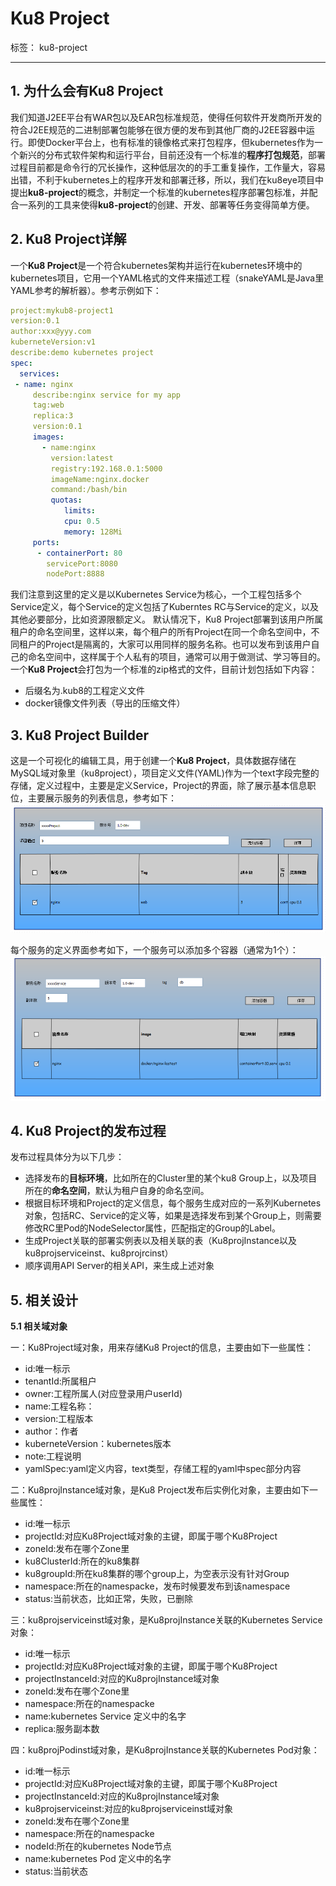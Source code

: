﻿# Ku8 Project

标签： ku8-project

---

## 1. 为什么会有Ku8 Project

我们知道J2EE平台有WAR包以及EAR包标准规范，使得任何软件开发商所开发的符合J2EE规范的二进制部署包能够在很方便的发布到其他厂商的J2EE容器中运行。即使Docker平台上，也有标准的镜像格式来打包程序，但kubernetes作为一个新兴的分布式软件架构和运行平台，目前还没有一个标准的**程序打包规范**，部署过程目前都是命令行的冗长操作，这种低层次的的手工重复操作，工作量大，容易出错，不利于kubernetes上的程序开发和部署迁移，所以，我们在ku8eye项目中提出**ku8-project**的概念，并制定一个标准的kubernetes程序部署包标准，并配合一系列的工具来使得**ku8-project**的创建、开发、部署等任务变得简单方便。
     

## 2. Ku8 Project详解
一个**Ku8 Project**是一个符合kubernetes架构并运行在kubernetes环境中的kubernetes项目，它用一个YAML格式的文件来描述工程（snakeYAML是Java里YAML参考的解析器）。参考示例如下：
```yaml
project:mykub8-project1
version:0.1
author:xxx@yyy.com
kuberneteVersion:v1
describe:demo kubernetes project
spec:
  services:
 - name: nginx
     describe:nginx service for my app
     tag:web
     replica:3
     version:0.1
     images: 
       - name:nginx
         version:latest
         registry:192.168.0.1:5000
         imageName:nginx.docker
         command:/bash/bin
         quotas:
            limits:
            cpu: 0.5
            memory: 128Mi
     ports:
      - containerPort: 80
        servicePort:8080
        nodePort:8888
```
我们注意到这里的定义是以Kubernetes Service为核心，一个工程包括多个Service定义，每个Service的定义包括了Kuberntes RC与Service的定义，以及其他必要部分，比如资源限额定义。
默认情况下，Ku8 Project部署到该用户所属租户的命名空间里，这样以来，每个租户的所有Project在同一个命名空间中，不同租户的Project是隔离的，大家可以用同样的服务名称。也可以发布到该用户自己的命名空间中，这样属于个人私有的项目，通常可以用于做测试、学习等目的。
一个**Ku8 Project**会打包为一个标准的zip格式的文件，目前计划包括如下内容：
 - 后缀名为.kub8的工程定义文件
 - docker镜像文件列表（导出的压缩文件）

## 3. Ku8 Project Builder
这是一个可视化的编辑工具，用于创建一个**Ku8 Project**，具体数据存储在MySQL域对象里（ku8project），项目定义文件(YAML)作为一个text字段完整的存储，定义过程中，主要是定义Service，Project的界面，除了展示基本信息职位，主要展示服务的列表信息，参考如下：
![ImageLoadFailed](../../res/ku8-project-create.PNG)

每个服务的定义界面参考如下，一个服务可以添加多个容器（通常为1个）：
 ![ImageLoadFailed](../../res/ku8-service-create.PNG)
 
## 4. Ku8 Project的发布过程
发布过程具体分为以下几步：

 - 选择发布的**目标环境**，比如所在的Cluster里的某个ku8 Group上，以及项目所在的**命名空间**，默认为租户自身的命名空间。
 - 根据目标环境和Project的定义信息，每个服务生成对应的一系列Kubernetes对象，包括RC、Service的定义等，如果是选择发布到某个Group上，则需要修改RC里Pod的NodeSelector属性，匹配指定的Group的Label。
 - 生成Project关联的部署实例表以及相关联的表（Ku8projInstance以及ku8projserviceinst、ku8projrcinst）
 - 顺序调用API Server的相关API，来生成上述对象

## 5. 相关设计
 **5.1 相关域对象**

 一：Ku8Project域对象，用来存储Ku8 Project的信息，主要由如下一些属性：

-  id:唯一标示
-  tenantId:所属租户
-  owner:工程所属人(对应登录用户userId)
-  name:工程名称：
-  version:工程版本
-  author：作者
-  kuberneteVersion：kubernetes版本
-  note:工程说明
-  yamlSpec:yaml定义内容，text类型，存储工程的yaml中spec部分内容
 
  二：Ku8projInstance域对象，是Ku8 Project发布后实例化对象，主要由如下一些属性：

-  id:唯一标示
-   projectId:对应Ku8Project域对象的主键，即属于哪个Ku8Project
-   zoneId:发布在哪个Zone里
-   ku8ClusterId:所在的ku8集群
-   ku8groupId:所在ku8集群的哪个group上，为空表示没有针对Group
-   namespace:所在的namespacke，发布时候要发布到该namespace
-   status:当前状态，比如正常，失败，已删除
  
三：ku8projserviceinst域对象，是Ku8projInstance关联的Kubernetes Service对象：

- id:唯一标示
- projectId:对应Ku8Project域对象的主键，即属于哪个Ku8Project
-  projectInstanceId:对应的Ku8projInstance域对象
-  zoneId:发布在哪个Zone里
-  namespace:所在的namespacke
-  name:kubernetes Service 定义中的名字
-  replica:服务副本数
  
 四：ku8projPodinst域对象，是Ku8projInstance关联的Kubernetes Pod对象：
 
- id:唯一标示
-  projectId:对应Ku8Project域对象的主键，即属于哪个Ku8Project
- projectInstanceId:对应的Ku8projInstance域对象
-   ku8projserviceinst:对应的ku8projserviceinst域对象
-  zoneId:发布在哪个Zone里
-  namespace:所在的namespacke
-  nodeId:所在的kubernetes Node节点
-  name:kubernetes Pod 定义中的名字
-  status:当前状态

 

  